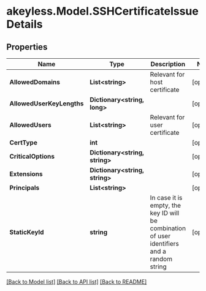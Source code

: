 # akeyless.Model.SSHCertificateIssueDetails
## Properties

Name | Type | Description | Notes
------------ | ------------- | ------------- | -------------
**AllowedDomains** | **List&lt;string&gt;** | Relevant for host certificate | [optional] 
**AllowedUserKeyLengths** | **Dictionary&lt;string, long&gt;** |  | [optional] 
**AllowedUsers** | **List&lt;string&gt;** | Relevant for user certificate | [optional] 
**CertType** | **int** |  | [optional] 
**CriticalOptions** | **Dictionary&lt;string, string&gt;** |  | [optional] 
**Extensions** | **Dictionary&lt;string, string&gt;** |  | [optional] 
**Principals** | **List&lt;string&gt;** |  | [optional] 
**StaticKeyId** | **string** | In case it is empty, the key ID will be combination of user identifiers and a random string | [optional] 

[[Back to Model list]](../README.md#documentation-for-models) [[Back to API list]](../README.md#documentation-for-api-endpoints) [[Back to README]](../README.md)

